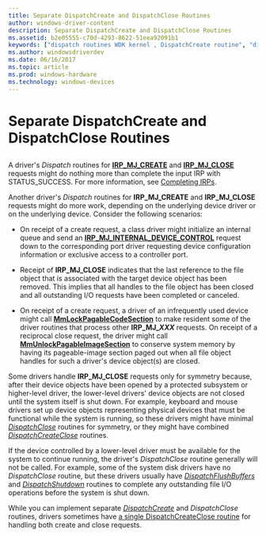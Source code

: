 ```yaml
---
title: Separate DispatchCreate and DispatchClose Routines
author: windows-driver-content
description: Separate DispatchCreate and DispatchClose Routines
ms.assetid: b2e05555-c70d-4293-8622-51eea92091b1
keywords: ["dispatch routines WDK kernel , DispatchCreate routine", "dispatch routines WDK kernel , DispatchClose routine", "DispatchClose routine", "DispatchCreate routine", "IRP_MJ_CREATE I/O function code", "IRP_MJ_CLOSE I/O function code", "create dispatch routines WDK kernel", "close dispatch routines WDK kernel"]
ms.author: windowsdriverdev
ms.date: 06/16/2017
ms.topic: article
ms.prod: windows-hardware
ms.technology: windows-devices
---
```


# Separate DispatchCreate and DispatchClose Routines


## <a href="" id="ddk-separate-dispatchcreate-and-dispatchclose-routines-kg"></a>


A driver's *Dispatch* routines for [**IRP\_MJ\_CREATE**](https://msdn.microsoft.com/library/windows/hardware/ff550729) and [**IRP\_MJ\_CLOSE**](https://msdn.microsoft.com/library/windows/hardware/ff550720) requests might do nothing more than complete the input IRP with STATUS\_SUCCESS. For more information, see [Completing IRPs](completing-irps.md).

Another driver's *Dispatch* routines for **IRP\_MJ\_CREATE** and **IRP\_MJ\_CLOSE** requests might do more work, depending on the underlying device driver or on the underlying device. Consider the following scenarios:

-   On receipt of a create request, a class driver might initialize an internal queue and send an [**IRP\_MJ\_INTERNAL\_DEVICE\_CONTROL**](https://msdn.microsoft.com/library/windows/hardware/ff550766) request down to the corresponding port driver requesting device configuration information or exclusive access to a controller port.

-   Receipt of **IRP\_MJ\_CLOSE** indicates that the last reference to the file object that is associated with the target device object has been removed. This implies that all handles to the file object has been closed and all outstanding I/O requests have been completed or canceled.

-   On receipt of a create request, a driver of an infrequently used device might call [**MmLockPagableCodeSection**](https://msdn.microsoft.com/library/windows/hardware/ff554601) to make resident some of the driver routines that process other **IRP\_MJ\_*XXX*** requests. On receipt of a reciprocal close request, the driver might call [**MmUnlockPagableImageSection**](https://msdn.microsoft.com/library/windows/hardware/ff556377) to conserve system memory by having its pageable-image section paged out when all file object handles for such a driver's device object(s) are closed.

Some drivers handle **IRP\_MJ\_CLOSE** requests only for symmetry because, after their device objects have been opened by a protected subsystem or higher-level driver, the lower-level drivers' device objects are not closed until the system itself is shut down. For example, keyboard and mouse drivers set up device objects representing physical devices that must be functional while the system is running, so these drivers might have minimal [*DispatchClose*](https://msdn.microsoft.com/library/windows/hardware/ff543255) routines for symmetry, or they might have combined [*DispatchCreateClose*](https://msdn.microsoft.com/library/windows/hardware/ff543270) routines.

If the device controlled by a lower-level driver must be available for the system to continue running, the driver's *DispatchClose* routine generally will not be called. For example, some of the system disk drivers have no *DispatchClose* routine, but these drivers usually have [*DispatchFlushBuffers*](https://msdn.microsoft.com/library/windows/hardware/ff543314) and [*DispatchShutdown*](https://msdn.microsoft.com/library/windows/hardware/ff543405) routines to complete any outstanding file I/O operations before the system is shut down.

While you can implement separate [*DispatchCreate*](https://msdn.microsoft.com/library/windows/hardware/ff543266) and *DispatchClose* routines, drivers sometimes have [a single DispatchCreateClose routine](a-single-dispatchcreateclose-routine.md) for handling both create and close requests.

 

 




